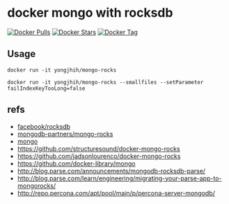 # docker mongo with rocksdb

[![Docker Pulls](https://img.shields.io/docker/pulls/yongjhih/mongo-rocks.svg)](https://hub.docker.com/r/yongjhih/mongo-rocks/)
[![Docker Stars](https://img.shields.io/docker/stars/yongjhih/mongo-rocks.svg)](https://hub.docker.com/r/yongjhih/mongo-rocks/)
[![Docker Tag](https://img.shields.io/github/tag/yongjhih/docker-mongo-rocks.svg)](https://hub.docker.com/r/yongjhih/mongo-rocks/tags/)
<!--
[![License](https://img.shields.io/github/license/yongjhih/docker-mongo-rocks.svg)](https://github.com/yongjhih/docker-mongo-rocks/raw/master/LICENSE.txt)
[![Travis CI](https://img.shields.io/travis/yongjhih/docker-mongo-rocks.svg)](https://travis-ci.org/yongjhih/docker-mongo-rocks)
[![Gitter Chat](https://img.shields.io/gitter/room/yongjhih/docker-mongo-rocks.svg)](https://gitter.im/yongjhih/docker-mongo-rocks)
-->

## Usage

```
docker run -it yongjhih/mongo-rocks
```

```
docker run -it yongjhih/mongo-rocks --smallfiles --setParameter failIndexKeyTooLong=false
```

## refs

* [facebook/rocksdb](https://github.com/facebook/rocksdb)
* [mongodb-partners/mongo-rocks](https://github.com/mongodb-partners/mongo-rocks)
* [mongo](https://github.com/mongodb/mongo)
* https://github.com/structuresound/docker-mongo-rocks
* https://github.com/jadsonlourenco/docker-mongo-rocks
* https://github.com/docker-library/mongo
* http://blog.parse.com/announcements/mongodb-rocksdb-parse/
* http://blog.parse.com/learn/engineering/migrating-your-parse-app-to-mongorocks/
* http://repo.percona.com/apt/pool/main/p/percona-server-mongodb/
